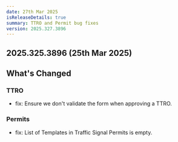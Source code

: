 ```yaml
---
date: 27th Mar 2025
isReleaseDetails: true
summary: TTRO and Permit bug fixes
version: 2025.327.3896
---
```

## 2025.325.3896 (25th Mar 2025) 


## What's Changed


### TTRO
* fix: Ensure we don't validate the form when approving a TTRO. 

### Permits
* fix: List of Templates in Traffic Signal Permits is empty. 

